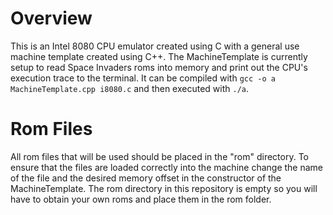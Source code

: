 # Overview
This is an Intel 8080 CPU emulator created using C with a general use machine template created using C++.
The MachineTemplate is currently setup to read Space Invaders roms into memory and print out the CPU's execution trace to the terminal.
It can be compiled with `gcc -o a MachineTemplate.cpp i8080.c` and then executed with `./a`.

# Rom Files
All rom files that will be used should be placed in the "rom" directory. 
To ensure that the files are loaded correctly into the machine change the name of the file and the desired memory offset in the constructor of the MachineTemplate. 
The rom directory in this repository is empty so you will have to obtain your own roms and place them in the rom folder.
